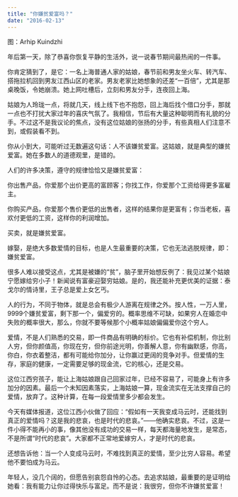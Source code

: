 ```yaml
---
title: "你嫌贫爱富吗？"
date: "2016-02-13"
---
```


图：Arhip Kuindzhi

年后第一天，除了恭喜你恢复平静的生活外，说一说春节期间最热闹的一件事。

你肯定猜到了，是它：一名上海普通人家的姑娘，春节前和男友坐火车、转汽车、搭拖拉机回到男友江西山区的老家。男友老家比她想象的还差“一百倍”，尤其是那桌晚饭，令她崩溃。她上网吐槽后，立刻和男友分手，连夜回上海。

姑娘为人玲珑一点，将就几天，线上线下也不抱怨，回上海后找个借口分手，那就一点也不打扰大家过年的喜庆气氛了。我相信，节后有大量这种聪明而有礼貌的分手。不过这不是我议论的焦点，没有这位姑娘的张扬的分手，有些真相人们注意不到，或假装看不到。  

你从小到大，可能听过无数遍这句话：人不该嫌贫爱富。这姑娘，就是典型的嫌贫爱富。她在多数人的道德观里，是错的。  

人们的许多决策，遵守的规律恰恰又是嫌贫爱富：

你出售产品，你爱那个出价更高的富顾客；你找工作，你爱那个工资给得更多富雇主。

你购买产品，你爱那个售价更低的出售者，这样的结果你是更富有；你当老板，喜欢付更低的工资，这样你的利润增加。

买卖，就是嫌贫爱富。

嫁娶，是绝大多数爱情的目标，也是人生最重要的决策，它也无法逃脱规律，即：嫌贫爱富。  

很多人难以接受这点，尤其是被嫌的“贫”，脑子里开始想反例了：我见过某个姑娘宁愿嫁给穷小子！新闻说有富豪迎娶穷姑娘。是的，我还能补充更优美的证据：泰戈尔的情诗里，王子总是爱上女乞丐。

人的行为，不同于物体，就是总会有极少人游离在规律之外。按人性，一万人里，9999个嫌贫爱富，剩下那一个，偏爱穷的。概率思维不可缺，如果穷人在婚恋中失败的概率很大，那么，你就不要等候那个小概率姑娘偏偏爱你这个穷人。

爱情，不是人们熟悉的交易，即一件商品有明确的标价。它也有补偿机制，你比别人穷，但你颜值高，你现在穷，但你前途光明，你善解人意，你有幽默感，你高，你白，你衣着整洁，都有可能给你加分，让你赢过更阔的竞争对手。但爱情的生存，家庭的健康，一定需要足够的现金流，它的核心，还是交易。  

这位江西穷孩子，能让上海姑娘跟自己回家过年，已经不容易了，可能身上有许多加分的因素。最后一个未知因素落实，上海姑娘一算，现金流实在无法支撑自己的爱情，放弃了。这种计算，在每一段爱情里多少都会发生。

今天有媒体报道，这位江西小伙做了回应：“假如有一天我变成马云时，还能找到真正的爱情吗？这是我的悲哀，也是时代的悲哀。”——他确实悲哀。不过，这是一件小得不能再小的事，像其他没有成功的交易一样，每天都海量地发生，是常态，不是所谓“时代的悲哀”。大家都不正常地爱嫁穷人，才是时代的悲哀。

还想告诉他：当一个人变成马云时，不难找到真正的爱情，至少比穷人容易。希望他不要怕成为马云。

年轻人，没几个阔的，但愿告别哀怨自怜的心态。去追求姑娘，最重要的是证明给她看：我有能力让你过得快乐与富足。而不是说：我很穷，但你不许嫌贫爱富！
